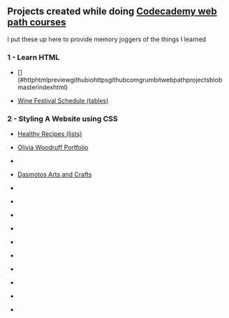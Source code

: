 Projects created while doing [Codecademy web path courses](https://www.codecademy.com/learn/paths/web-development) 
-------------------------------------------

I put these up here to provide memory joggers of the things I learned

### 1 - Learn HTML

- [[](http://htmlpreview.github.io/?https://github.com/grumBit/webPathProjects/blob/master//index.html)](#httphtmlpreviewgithubiohttpsgithubcomgrumbitwebpathprojectsblobmasterindexhtml)

- [Wine Festival Schedule (tables)](http://htmlpreview.github.io/?https://github.com/grumBit/webPathProjects/blob/master/1_Learn_HTML/2_Wine_Festival_Schedule_(tables)/index.html)

### 2 - Styling A Website using CSS

- [Healthy Recipes (lists)](http://htmlpreview.github.io/?https://github.com/grumBit/webPathProjects/blob/master/2_Styling_A_Website_Using_CSS/1_Healthy_Recipes_(lists)/index.html)

- [Olivia Woodruff Portfolio](http://htmlpreview.github.io/?https://github.com/grumBit/webPathProjects/blob/master/2_Styling_A_Website_Using_CSS/2_Olivia_Woodruff_Portfolio/index.html)
- 
- [Dasmotos Arts and Crafts](http://htmlpreview.github.io/?https://github.com/grumBit/webPathProjects/blob/master/2_Styling_A_Website_Using_CSS/3_Dasmotos_Arts_and_Crafts/index.html)
- [](http://htmlpreview.github.io/?https://github.com/grumBit/webPathProjects/blob/master//index.html)
- [](http://htmlpreview.github.io/?https://github.com/grumBit/webPathProjects/blob/master//index.html)
- [](http://htmlpreview.github.io/?https://github.com/grumBit/webPathProjects/blob/master//index.html)
- [](http://htmlpreview.github.io/?https://github.com/grumBit/webPathProjects/blob/master//index.html)
- [](http://htmlpreview.github.io/?https://github.com/grumBit/webPathProjects/blob/master//index.html)
- [](http://htmlpreview.github.io/?https://github.com/grumBit/webPathProjects/blob/master//index.html)
- [](http://htmlpreview.github.io/?https://github.com/grumBit/webPathProjects/blob/master//index.html)
- [](http://htmlpreview.github.io/?https://github.com/grumBit/webPathProjects/blob/master//index.html)
- [](http://htmlpreview.github.io/?https://github.com/grumBit/webPathProjects/blob/master//index.html)
- [](http://htmlpreview.github.io/?https://github.com/grumBit/webPathProjects/blob/master//index.html)







<!-- Blank entry for next projects; -->
## [](http://htmlpreview.github.io/?https://github.com/grumBit/webPathProjects/blob/master//index.html)

